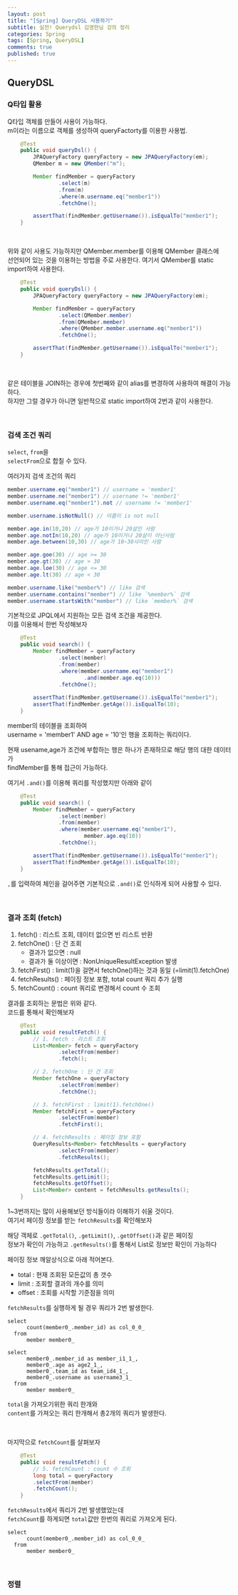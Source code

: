 ```yaml
---
layout: post
title: "[Spring] QueryDSL 사용하기"
subtitle: 실전! Querydsl 김영한님 강의 정리
categories: Spring
tags: [Spring, QueryDSL]
comments: true
published: true
---
```


## QueryDSL   

### Q타입 활용   

Q타입 객체를 만들어 사용이 가능하다.  
m이라는 이름으로 객체를 생성하여 queryFactorty를 이용한 사용법.

```java
    @Test
    public void queryDsl() {
        JPAQueryFactory queryFactory = new JPAQueryFactory(em);
        QMember m = new QMember("m");

        Member findMember = queryFactory
                .select(m)
                .from(m)
                .where(m.username.eq("member1"))
                .fetchOne();

        assertThat(findMember.getUsername()).isEqualTo("member1");
    }
```

<br/>

위와 같이 사용도 가능하지만 QMember.member를 이용해 QMember 클래스에   
선언되어 있는 것을 이용하는 방법을 주로 사용한다. 여기서 QMember를 static import하여 사용한다.

```java
    @Test
    public void queryDsl() {
        JPAQueryFactory queryFactory = new JPAQueryFactory(em);

        Member findMember = queryFactory
                .select(QMember.member)
                .from(QMember.member)
                .where(QMember.member.username.eq("member1"))
                .fetchOne();

        assertThat(findMember.getUsername()).isEqualTo("member1");
    }
```

<br/>   

같은 테이블을 JOIN하는 경우에 첫번째와 같이 alias를 변경하여 사용하여 해결이 가능하다.   
하지만 그럴 경우가 아니면 일반적으로 static import하여 2번과 같이 사용한다.  

<br/>

### 검색 조건 쿼리   

`select`, `from`을   
`selectFrom`으로 합칠 수 있다.    

여러가지 검색 조건의 쿼리

```java
member.username.eq("member1") // username = 'member1'
member.username.ne("member1") // username != 'member1'
member.username.eq("member1").not // username != 'member1'

member.username.isNotNull() // 이름이 is not null

member.age.in(10,20) // age가 10이거나 20살인 사람
member.age.notIn(10,20) // age가 10이거나 20살이 아닌사람
member.age.between(10,30) // age가 10~30사이인 사람

member.age.goe(30) // age >= 30
member.age.gt(30) // age > 30
member.age.loe(30) // age <= 30
member.age.lt(30) // age < 30

member.username.like("member%") // like 검색
member.username.contains("member") // like `%member%` 검색
member.username.startsWith("member") // like `member%` 검색
```

기본적으로 JPQL에서 지원하는 모든 검색 조건을 제공한다.   
이를 이용해서 한번 작성해보자   

```java
    @Test
    public void search() {
        Member findMember = queryFactory
                .select(member)
                .from(member)
                .where(member.username.eq("member1")
                        .and(member.age.eq(10)))
                .fetchOne();
        
        assertThat(findMember.getUsername()).isEqualTo("member1");
        assertThat(findMember.getAge()).isEqualTo(10);
    }
```
member의 테이블을 조회하여   
username = 'member1' AND age = '10'인 행을 조회하는 쿼리이다.   

현재 usename,age가 조건에 부합하는 행은 하나가 존재하므로 해당 행의 대한 데이터가   
findMember를 통해 접근이 가능하다.   

여기서 `.and()`를 이용해 쿼리를 작성했지만 아래와 같이
```java
    @Test
    public void search() {
        Member findMember = queryFactory
                .select(member)
                .from(member)
                .where(member.username.eq("member1"),
                        member.age.eq(10))
                .fetchOne();

        assertThat(findMember.getUsername()).isEqualTo("member1");
        assertThat(findMember.getAge()).isEqualTo(10);
    }
```
`,`를 입력하여 체인을 걸어주면 기본적으로 `.and()`로 인식하게 되어 사용할 수 있다.   

<br/>

### 결과 조회 (fetch)   

1. fetch() : 리스트 조회, 데이터 없으면 빈 리스트 반환
2. fetchOne() : 단 건 조회
   - 결과가 없으면 : null
   - 결과가 둘 이상이면 : NonUniqueResultException 발생
3. fetchFirst() : limit(1)을 걸면서 fetchOne()하는 것과 동일 (=limit(1).fetchOne)
4. fetchResults() : 페이징 정보 포함, total count 쿼리 추가 실행
5. fetchCount() : count 쿼리로 변경해서 count 수 조회

결과를 조회하는 문법은 위와 같다.   
코드를 통해서 확인해보자   

```java
    @Test
    public void resultFetch() {
        // 1. fetch : 리스트 조회
        List<Member> fetch = queryFactory
                .selectFrom(member)
                .fetch();

        // 2. fetchOne : 단 건 조회
        Member fetchOne = queryFactory
                .selectFrom(member)
                .fetchOne();

        // 3. fetchFirst : limit(1).fetchOne()
        Member fetchFirst = queryFactory
                .selectFrom(member)
                .fetchFirst();

        // 4. fetchResults : 페이징 정보 포함
        QueryResults<Member> fetchResults = queryFactory
                .selectFrom(member)
                .fetchResults();

        fetchResults.getTotal();
        fetchResults.getLimit();
        fetchResults.getOffset();
        List<Member> content = fetchResults.getResults();
    }
```

1~3번까지는 많이 사용해보던 방식들이라 이해하기 쉬울 것이다.   
여기서 페이징 정보를 받는 `fetchResults`를 확인해보자   

해당 객체로 `.getTotal()`, `.getLimit()`, `.getOffset()`과 같은 페이징   
정보가 확인이 가능하고 `.getResults()`를 통해서 List로 정보만 확인이 가능하다   

페이징 정보 깨알상식으로 아래 적어본다.  
- total : 현재 조회된 모든값의 총 갯수  
- limit : 조회할 결과의 개수를 의미  
- offset : 조회를 시작할 기준점을 의미    

`fetchResults`를 실행하게 될 경우 쿼리가 2번 발생한다.  

```roomsql
select
      count(member0_.member_id) as col_0_0_ 
  from
      member member0_
```
```roomsql
select
      member0_.member_id as member_i1_1_,
      member0_.age as age2_1_,
      member0_.team_id as team_id4_1_,
      member0_.username as username3_1_ 
  from
      member member0_
```

`total`을 가져오기위한 쿼리 한개와   
`content`를 가져오는 쿼리 한개해서 총2개의 쿼리가 발생한다.

<br/>  

마지막으로 `fetchCount`를 살펴보자

```java
    @Test
    public void resultFetch() {
        // 5. fetchCount : count 수 조회
        long total = queryFactory
        .selectFrom(member)
        .fetchCount();
    }
```

`fetchResults`에서 쿼리가 2번 발생했었는데  
`fetchCount`를 하게되면 `total`값만 한번의 쿼리로 가져오게 된다.   

```roomsql
select
      count(member0_.member_id) as col_0_0_ 
  from
      member member0_
```

<br/>

### 정렬  


